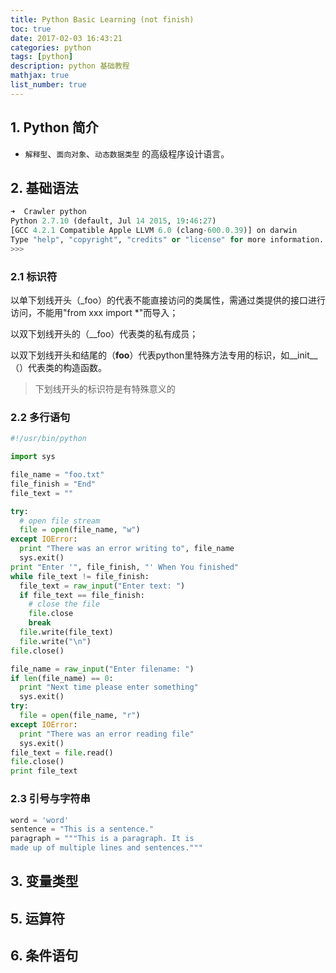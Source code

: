 ```yaml
---
title: Python Basic Learning (not finish)
toc: true
date: 2017-02-03 16:43:21
categories: python
tags: [python]
description: python 基础教程
mathjax: true
list_number: true
---
```


## 1. Python 简介

- `解释型`、`面向对象`、`动态数据类型` 的高级程序设计语言。

## 2. 基础语法

```python
➜  Crawler python
Python 2.7.10 (default, Jul 14 2015, 19:46:27)
[GCC 4.2.1 Compatible Apple LLVM 6.0 (clang-600.0.39)] on darwin
Type "help", "copyright", "credits" or "license" for more information.
>>>
```

### 2.1 标识符

以单下划线开头（_foo）的代表不能直接访问的类属性，需通过类提供的接口进行访问，不能用"from xxx import *"而导入；

以双下划线开头的（__foo）代表类的私有成员；

以双下划线开头和结尾的（__foo__）代表python里特殊方法专用的标识，如__init__（）代表类的构造函数。

> 下划线开头的标识符是有特殊意义的

### 2.2 多行语句

```python
#!/usr/bin/python

import sys

file_name = "foo.txt"
file_finish = "End"
file_text = ""

try:
  # open file stream
  file = open(file_name, "w")
except IOError:
  print "There was an error writing to", file_name
  sys.exit()
print "Enter '", file_finish, "' When You finished"
while file_text != file_finish:
  file_text = raw_input("Enter text: ")
  if file_text == file_finish:
    # close the file
    file.close
    break
  file.write(file_text)
  file.write("\n")
file.close()

file_name = raw_input("Enter filename: ")
if len(file_name) == 0:
  print "Next time please enter something"
  sys.exit()
try:
  file = open(file_name, "r")
except IOError:
  print "There was an error reading file"
  sys.exit()
file_text = file.read()
file.close()
print file_text
```

### 2.3 引号与字符串

```python
word = 'word'
sentence = "This is a sentence."
paragraph = """This is a paragraph. It is
made up of multiple lines and sentences."""
```

## 3. 变量类型

## 5. 运算符

## 6. 条件语句

